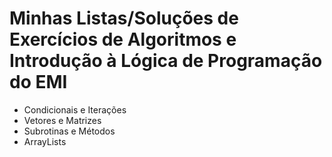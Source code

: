 # Minhas Listas/Soluções de Exercícios de Algoritmos e Introdução à Lógica de Programação do EMI
- Condicionais e Iterações
- Vetores e Matrizes
- Subrotinas e Métodos
- ArrayLists
